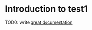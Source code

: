 # Introduction to test1

TODO: write [great documentation](http://jacobian.org/writing/what-to-write/)

